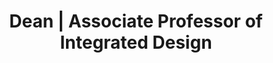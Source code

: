 ---
name: 'Cynthia Lawson Jaramillo'
firstname: 'Cynthia'
title: 'Dean | Associate Professor of Integrated Design'
company: 'School of Design Strategies | Parsons School of Design'
image: 'assets/images/speakers/cynthia-lawson-jaramillo.jpg'
social:
  - name: 'instagram'
    famod: ''
    url: 'https://www.instagram.com/lawsonjaramillo/'
  - name: 'linkedin'
    famod: ''
    url: 'https://www.linkedin.com/in/cynthialawsonjaramillo/'
  - name: 'twitter'
    famod: ''
    url: 'https://www.twitter.com/cynthialawson'
---